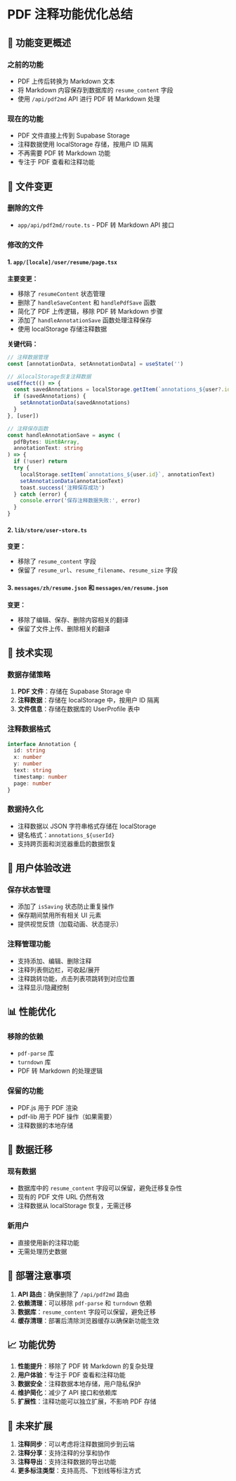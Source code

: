 # PDF 注释功能优化总结

## 🎯 功能变更概述

### 之前的功能

- PDF 上传后转换为 Markdown 文本
- 将 Markdown 内容保存到数据库的 `resume_content` 字段
- 使用 `/api/pdf2md` API 进行 PDF 转 Markdown 处理

### 现在的功能

- PDF 文件直接上传到 Supabase Storage
- 注释数据使用 localStorage 存储，按用户 ID 隔离
- 不再需要 PDF 转 Markdown 功能
- 专注于 PDF 查看和注释功能

## 📁 文件变更

### 删除的文件

- `app/api/pdf2md/route.ts` - PDF 转 Markdown API 接口

### 修改的文件

#### 1. `app/[locale]/user/resume/page.tsx`

**主要变更：**

- 移除了 `resumeContent` 状态管理
- 删除了 `handleSaveContent` 和 `handlePdfSave` 函数
- 简化了 PDF 上传逻辑，移除 PDF 转 Markdown 步骤
- 添加了 `handleAnnotationSave` 函数处理注释保存
- 使用 localStorage 存储注释数据

**关键代码：**

```typescript
// 注释数据管理
const [annotationData, setAnnotationData] = useState('')

// 从localStorage恢复注释数据
useEffect(() => {
  const savedAnnotations = localStorage.getItem(`annotations_${user?.id}`)
  if (savedAnnotations) {
    setAnnotationData(savedAnnotations)
  }
}, [user])

// 注释保存函数
const handleAnnotationSave = async (
  pdfBytes: Uint8Array,
  annotationText: string
) => {
  if (!user) return
  try {
    localStorage.setItem(`annotations_${user.id}`, annotationText)
    setAnnotationData(annotationText)
    toast.success('注释保存成功')
  } catch (error) {
    console.error('保存注释数据失败:', error)
  }
}
```

#### 2. `lib/store/user-store.ts`

**变更：**

- 移除了 `resume_content` 字段
- 保留了 `resume_url`、`resume_filename`、`resume_size` 字段

#### 3. `messages/zh/resume.json` 和 `messages/en/resume.json`

**变更：**

- 移除了编辑、保存、删除内容相关的翻译
- 保留了文件上传、删除相关的翻译

## 🔧 技术实现

### 数据存储策略

1. **PDF 文件**：存储在 Supabase Storage 中
2. **注释数据**：存储在 localStorage 中，按用户 ID 隔离
3. **文件信息**：存储在数据库的 UserProfile 表中

### 注释数据格式

```typescript
interface Annotation {
  id: string
  x: number
  y: number
  text: string
  timestamp: number
  page: number
}
```

### 数据持久化

- 注释数据以 JSON 字符串格式存储在 localStorage
- 键名格式：`annotations_${userId}`
- 支持跨页面和浏览器重启的数据恢复

## 🎨 用户体验改进

### 保存状态管理

- 添加了 `isSaving` 状态防止重复操作
- 保存期间禁用所有相关 UI 元素
- 提供视觉反馈（加载动画、状态提示）

### 注释管理功能

- 支持添加、编辑、删除注释
- 注释列表侧边栏，可收起/展开
- 注释跳转功能，点击列表项跳转到对应位置
- 注释显示/隐藏控制

## 📊 性能优化

### 移除的依赖

- `pdf-parse` 库
- `turndown` 库
- PDF 转 Markdown 的处理逻辑

### 保留的功能

- PDF.js 用于 PDF 渲染
- pdf-lib 用于 PDF 操作（如果需要）
- 注释数据的本地存储

## 🔄 数据迁移

### 现有数据

- 数据库中的 `resume_content` 字段可以保留，避免迁移复杂性
- 现有的 PDF 文件 URL 仍然有效
- 注释数据从 localStorage 恢复，无需迁移

### 新用户

- 直接使用新的注释功能
- 无需处理历史数据

## 🚀 部署注意事项

1. **API 路由**：确保删除了 `/api/pdf2md` 路由
2. **依赖清理**：可以移除 `pdf-parse` 和 `turndown` 依赖
3. **数据库**：`resume_content` 字段可以保留，避免迁移
4. **缓存清理**：部署后清除浏览器缓存以确保新功能生效

## 📈 功能优势

1. **性能提升**：移除了 PDF 转 Markdown 的复杂处理
2. **用户体验**：专注于 PDF 查看和注释功能
3. **数据安全**：注释数据本地存储，用户隐私保护
4. **维护简化**：减少了 API 接口和依赖库
5. **扩展性**：注释功能可以独立扩展，不影响 PDF 存储

## 🔮 未来扩展

1. **注释同步**：可以考虑将注释数据同步到云端
2. **注释分享**：支持注释的分享和协作
3. **注释导出**：支持注释数据的导出功能
4. **更多标注类型**：支持高亮、下划线等标注方式
